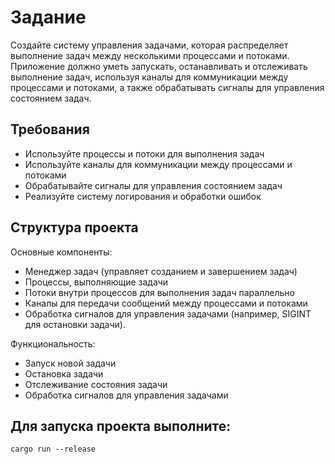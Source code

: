 # Задание
Создайте систему управления задачами, которая распределяет выполнение задач между несколькими процессами и потоками. 
Приложение должно уметь запускать, останавливать и отслеживать выполнение задач, используя каналы для коммуникации между процессами 
и потоками, а также обрабатывать сигналы для управления состоянием задач.

## Требования
* Используйте процессы и потоки для выполнения задач 
* Используйте каналы для коммуникации между процессами и потоками 
* Обрабатывайте сигналы для управления состоянием задач 
* Реализуйте систему логирования и обработки ошибок

## Структура проекта
Основные компоненты:
* Менеджер задач (управляет созданием и завершением задач)
* Процессы, выполняющие задачи 
* Потоки внутри процессов для выполнения задач параллельно 
* Каналы для передачи сообщений между процессами и потоками 
* Обработка сигналов для управления задачами (например, SIGINT для остановки задачи).

Функциональность:
* Запуск новой задачи 
* Остановка задачи 
* Отслеживание состояния задачи 
* Обработка сигналов для управления задачами

## Для запуска проекта выполните:
```shell
cargo run --release
```